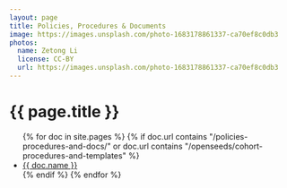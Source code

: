 ```yaml
---
layout: page
title: Policies, Procedures & Documents
image: https://images.unsplash.com/photo-1683178861337-ca70ef8c0db3
photos:
  name: Zetong Li
  license: CC-BY
  url: https://images.unsplash.com/photo-1683178861337-ca70ef8c0db3
---
```


<h1>{{ page.title }}</h1>
<ul>
{% for doc in site.pages %}
{% if doc.url contains "/policies-procedures-and-docs/" or doc.url contains "/openseeds/cohort-procedures-and-templates" %}
  <li>
    <a href="{{ doc.url }}">{{ doc.name }}</a>
  </li>
{% endif %}
{% endfor %}
</ul>